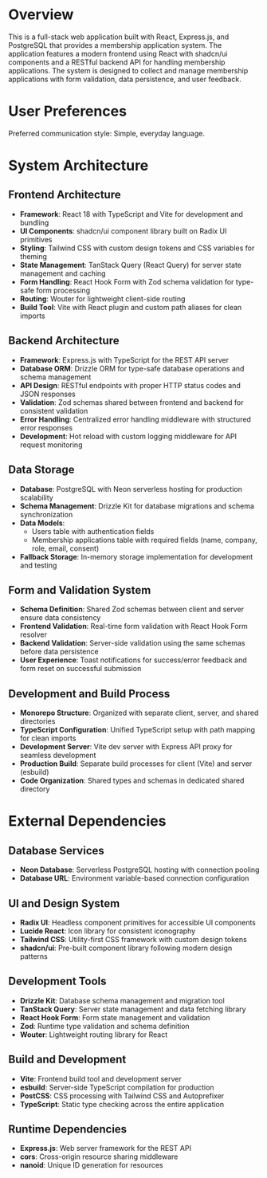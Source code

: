 # Overview

This is a full-stack web application built with React, Express.js, and PostgreSQL that provides a membership application system. The application features a modern frontend using React with shadcn/ui components and a RESTful backend API for handling membership applications. The system is designed to collect and manage membership applications with form validation, data persistence, and user feedback.

# User Preferences

Preferred communication style: Simple, everyday language.

# System Architecture

## Frontend Architecture
- **Framework**: React 18 with TypeScript and Vite for development and bundling
- **UI Components**: shadcn/ui component library built on Radix UI primitives
- **Styling**: Tailwind CSS with custom design tokens and CSS variables for theming
- **State Management**: TanStack Query (React Query) for server state management and caching
- **Form Handling**: React Hook Form with Zod schema validation for type-safe form processing
- **Routing**: Wouter for lightweight client-side routing
- **Build Tool**: Vite with React plugin and custom path aliases for clean imports

## Backend Architecture
- **Framework**: Express.js with TypeScript for the REST API server
- **Database ORM**: Drizzle ORM for type-safe database operations and schema management
- **API Design**: RESTful endpoints with proper HTTP status codes and JSON responses
- **Validation**: Zod schemas shared between frontend and backend for consistent validation
- **Error Handling**: Centralized error handling middleware with structured error responses
- **Development**: Hot reload with custom logging middleware for API request monitoring

## Data Storage
- **Database**: PostgreSQL with Neon serverless hosting for production scalability
- **Schema Management**: Drizzle Kit for database migrations and schema synchronization
- **Data Models**: 
  - Users table with authentication fields
  - Membership applications table with required fields (name, company, role, email, consent)
- **Fallback Storage**: In-memory storage implementation for development and testing

## Form and Validation System
- **Schema Definition**: Shared Zod schemas between client and server ensure data consistency
- **Frontend Validation**: Real-time form validation with React Hook Form resolver
- **Backend Validation**: Server-side validation using the same schemas before data persistence
- **User Experience**: Toast notifications for success/error feedback and form reset on successful submission

## Development and Build Process
- **Monorepo Structure**: Organized with separate client, server, and shared directories
- **TypeScript Configuration**: Unified TypeScript setup with path mapping for clean imports
- **Development Server**: Vite dev server with Express API proxy for seamless development
- **Production Build**: Separate build processes for client (Vite) and server (esbuild)
- **Code Organization**: Shared types and schemas in dedicated shared directory

# External Dependencies

## Database Services
- **Neon Database**: Serverless PostgreSQL hosting with connection pooling
- **Database URL**: Environment variable-based connection configuration

## UI and Design System
- **Radix UI**: Headless component primitives for accessible UI components
- **Lucide React**: Icon library for consistent iconography
- **Tailwind CSS**: Utility-first CSS framework with custom design tokens
- **shadcn/ui**: Pre-built component library following modern design patterns

## Development Tools
- **Drizzle Kit**: Database schema management and migration tool
- **TanStack Query**: Server state management and data fetching library
- **React Hook Form**: Form state management and validation
- **Zod**: Runtime type validation and schema definition
- **Wouter**: Lightweight routing library for React

## Build and Development
- **Vite**: Frontend build tool and development server
- **esbuild**: Server-side TypeScript compilation for production
- **PostCSS**: CSS processing with Tailwind CSS and Autoprefixer
- **TypeScript**: Static type checking across the entire application

## Runtime Dependencies
- **Express.js**: Web server framework for the REST API
- **cors**: Cross-origin resource sharing middleware
- **nanoid**: Unique ID generation for resources